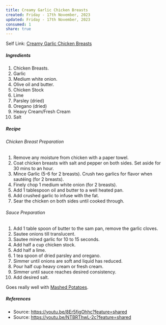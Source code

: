```yaml
---
title: Creamy Garlic Chicken Breasts
created: Friday - 17th November, 2023
updated: Friday - 17th November, 2023
consumed: 1
share: true
---
```


Self Link: [Creamy Garlic Chicken Breasts](Creamy%20Garlic%20Chicken%20Breasts.md)

##### Ingredients

1. Chicken Breasts.
1. Garlic
1. Medium white onion.
1. Olive oil and butter.
1. Chicken Stock
1. Lime
1. Parsley (dried)
1. Oregano (dried)
1. Heavy Cream/Fresh Cream
1. Salt

##### Recipe

###### Chicken Breast Preparation

1. Remove any moisture from chicken with a paper towel.
1. Coat chicken breasts with salt and pepper on both sides. Set aside for 30 mins to an hour.
1. Mince Garlic (5-6 for 2 breasts). Crush two garlics for flavor when sautéing (for 2 breasts).
1. Finely chop 1 medium white onion (for 2 breasts).
1. Add 1 tablespoon oil and butter to a well heated pan.
1. Add crushed garlic to infuse with the fat.
1. Sear the chicken on both sides until cooked through.

###### Sauce Preparation

1. Add 1 table spoon of butter to the sam pan, remove the garlic cloves.
1. Sautee onions till translucent.
1. Sautee mined garlic for 10 to 15 seconds.
1. Add half a cup chicken stock.
1. Add half a lime.
1. 1 tea spoon of dried parsley and oregano.
1. Simmer until onions are soft and liquid has reduced.
1. Pour half cup heavy cream or fresh cream.
1. Simmer until sauce reaches desired consistency.
1. Add desired salt.

Goes really well with [Mashed Potatoes](./Mashed%20Potatoes.md).

##### References

* Source: https://youtu.be/8Er5fjgOhhc?feature=shared
* Source: https://youtu.be/NTBRThwL-2c?feature=shared
